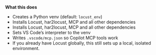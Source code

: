 **What this does**
- Creates a Python venv (default: `locust_env`)
- Installs Locust, har2locust, MCP and all other dependencies
- Installs Locust, har2locust, MCP and all other dependencies
- Sets VS Code’s interpreter to the venv
- Writes `.vscode/mcp.json` so Copilot MCP tools work
- If you already have Locust globally, this still sets up a local, isolated environment.

